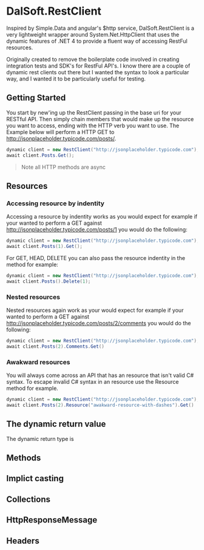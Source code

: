 # DalSoft.RestClient

Inspired by Simple.Data and angular's $http service, DalSoft.RestClient is a very lightweight wrapper around System.Net.HttpClient that uses the dynamic features of .NET 4 to provide a fluent way of accessing RestFul resources. 

Originally created to remove the boilerplate code involved in creating integration tests and SDK's for RestFul API's. I know there are a couple of dynamic rest clients out there but I wanted the syntax to look a particular way, and I wanted it to be particularly useful for testing.

## Getting Started 

You start by new'ing up the RestClient passing in the base uri for your RESTful API. Then simply chain members that would make up the resource you want to access, ending with the HTTP verb you want to use. The Example below will perform a HTTP GET to http://jsonplaceholder.typicode.com/posts/. 
```cs
dynamic client = new RestClient("http://jsonplaceholder.typicode.com");
await client.Posts.Get();
```
> Note all HTTP methods are async

## Resources

### Accessing resource by indentity 

Accessing a resource by indentity works as you would expect for example if your wanted to perform a GET against http://jsonplaceholder.typicode.com/posts/1 you would do the following:

```cs
dynamic client = new RestClient("http://jsonplaceholder.typicode.com");
await client.Posts(1).Get();
```

For GET, HEAD, DELETE you can also pass the resource indentity in the method for example:
```cs
dynamic client = new RestClient("http://jsonplaceholder.typicode.com");
await client.Posts().Delete(1);
```
### Nested resources

Nested resources again work as your would expect for example if your wanted to perform a GET against http://jsonplaceholder.typicode.com/posts/2/comments you would do the following:
```cs
dynamic client = new RestClient("http://jsonplaceholder.typicode.com");
await client.Posts(2).Comments.Get()
```

### Awakward resources

You will always come across an API that has an resource that isn't valid C# syntax. To escape invalid C# syntax in an resource use the Resource method for example.

```cs
dynamic client = new RestClient("http://jsonplaceholder.typicode.com");
await client.Posts(2).Resource("awakward-resource-with-dashes").Get()
```

## The dynamic return value
The dynamic return type is 

## Methods

## Implict casting

## Collections

## HttpResponseMessage

## Headers

##

